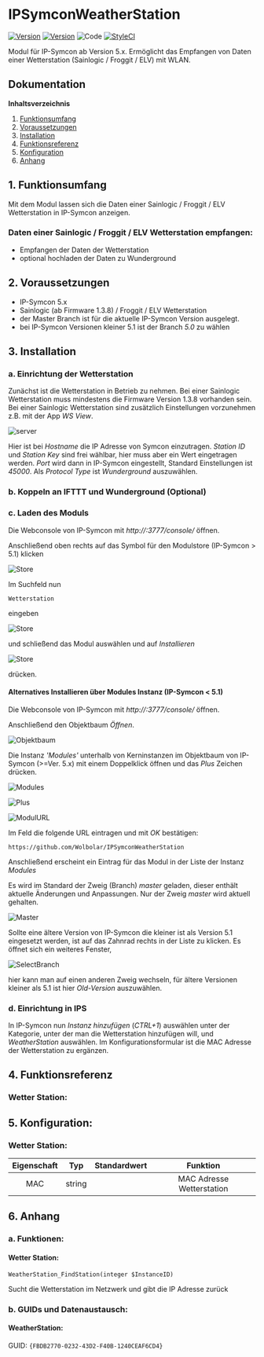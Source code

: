 # IPSymconWeatherStation
[![Version](https://img.shields.io/badge/Symcon-PHPModul-red.svg)](https://www.symcon.de/service/dokumentation/entwicklerbereich/sdk-tools/sdk-php/)
[![Version](https://img.shields.io/badge/Symcon%20Version-5.0%20%3E-green.svg)](https://www.symcon.de/forum/threads/38222-IP-Symcon-5-0-verf%C3%BCgbar)
![Code](https://img.shields.io/badge/Code-PHP-blue.svg)
[![StyleCI](https://github.styleci.io/repos/131770486/shield?branch=master)](https://github.styleci.io/repos/131770486)

Modul für IP-Symcon ab Version 5.x. Ermöglicht das Empfangen von Daten einer Wetterstation (Sainlogic / Froggit / ELV) mit WLAN.

## Dokumentation

**Inhaltsverzeichnis**

1. [Funktionsumfang](#1-funktionsumfang)  
2. [Voraussetzungen](#2-voraussetzungen)  
3. [Installation](#3-installation)  
4. [Funktionsreferenz](#4-funktionsreferenz)
5. [Konfiguration](#5-konfiguartion)  
6. [Anhang](#6-anhang)  

## 1. Funktionsumfang

Mit dem Modul lassen sich die Daten einer Sainlogic / Froggit / ELV Wetterstation in IP-Symcon anzeigen.  

### Daten einer Sainlogic / Froggit / ELV Wetterstation empfangen:  

 - Empfangen der Daten der Wetterstation 
 - optional hochladen der Daten zu Wunderground
  

## 2. Voraussetzungen

 - IP-Symcon 5.x
 - Sainlogic (ab Firmware 1.3.8) / Froggit / ELV Wetterstation
 - der Master Branch ist für die aktuelle IP-Symcon Version ausgelegt.
 - bei IP-Symcon Versionen kleiner 5.1 ist der Branch _5.0_ zu wählen

## 3. Installation

### a. Einrichtung der Wetterstation

Zunächst ist die Wetterstation in Betrieb zu nehmen. 
Bei einer Sainlogic Wetterstation muss mindestens die Firmware Version 1.3.8 vorhanden sein. Bei einer Sainlogic Wetterstation sind zusätzlich Einstellungen vorzunehmen z.B. mit der App _WS View_.

![server](img/custom_server.png?raw=true "server")

Hier ist bei _Hostname_ die IP Adresse von Symcon einzutragen.
_Station ID_ und _Station Key_ sind frei wählbar, hier muss aber ein Wert eingetragen werden. _Port_ wird dann in IP-Symcon eingestellt, Standard Einstellungen ist _45000_.
Als _Protocol Type_ ist _Wunderground_ auszuwählen. 


### b. Koppeln an IFTTT und Wunderground (Optional)

### c. Laden des Moduls

Die Webconsole von IP-Symcon mit _http://<IP-Symcon IP>:3777/console/_ öffnen. 


Anschließend oben rechts auf das Symbol für den Modulstore (IP-Symcon > 5.1) klicken

![Store](img/store_icon.png?raw=true "open store")

Im Suchfeld nun

```
Wetterstation
```  

eingeben

![Store](img/module_store_search.png?raw=true "module search")

und schließend das Modul auswählen und auf _Installieren_

![Store](img/install.png?raw=true "install")

drücken.


#### Alternatives Installieren über Modules Instanz (IP-Symcon < 5.1)

Die Webconsole von IP-Symcon mit _http://<IP-Symcon IP>:3777/console/_ öffnen. 

Anschließend den Objektbaum _Öffnen_.

![Objektbaum](img/objektbaum.png?raw=true "Objektbaum")	

Die Instanz _'Modules'_ unterhalb von Kerninstanzen im Objektbaum von IP-Symcon (>=Ver. 5.x) mit einem Doppelklick öffnen und das  _Plus_ Zeichen drücken.

![Modules](img/Modules.png?raw=true "Modules")	

![Plus](img/plus.png?raw=true "Plus")	

![ModulURL](img/add_module.png?raw=true "Add Module")
 
Im Feld die folgende URL eintragen und mit _OK_ bestätigen:

```
https://github.com/Wolbolar/IPSymconWeatherStation
```  
	        
Anschließend erscheint ein Eintrag für das Modul in der Liste der Instanz _Modules_    

Es wird im Standard der Zweig (Branch) _master_ geladen, dieser enthält aktuelle Änderungen und Anpassungen.
Nur der Zweig _master_ wird aktuell gehalten.

![Master](img/master.png?raw=true "master") 

Sollte eine ältere Version von IP-Symcon die kleiner ist als Version 5.1 eingesetzt werden, ist auf das Zahnrad rechts in der Liste zu klicken.
Es öffnet sich ein weiteres Fenster,

![SelectBranch](img/select_branch.png?raw=true "select branch") 

hier kann man auf einen anderen Zweig wechseln, für ältere Versionen kleiner als 5.1 ist hier
_Old-Version_ auszuwählen. 

### d. Einrichtung in IPS

In IP-Symcon nun _Instanz hinzufügen_ (_CTRL+1_) auswählen unter der Kategorie, unter der man die Wetterstation hinzufügen will, und _WeatherStation_ auswählen.
Im Konfigurationsformular ist die MAC Adresse der Wetterstation zu ergänzen.

## 4. Funktionsreferenz

### Wetter Station:
	


## 5. Konfiguration:

### Wetter Station:

| Eigenschaft | Typ     | Standardwert | Funktion                                  |
| :---------: | :-----: | :----------: | :---------------------------------------: |
| MAC         | string  |              | MAC Adresse Wetterstation                 |


## 6. Anhang

###  a. Funktionen:

#### Wetter Station:

`WeatherStation_FindStation(integer $InstanceID)`

Sucht die Wetterstation im Netzwerk und gibt die IP Adresse zurück


###  b. GUIDs und Datenaustausch:

#### WeatherStation:

GUID: `{FBDB2770-0232-43D2-F40B-1240CEAF6CD4}` 